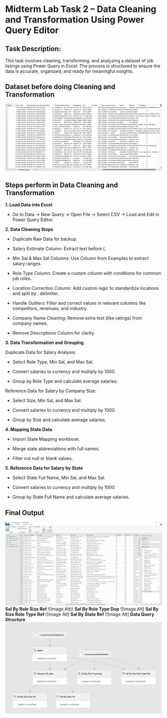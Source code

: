 # Midterm Lab Task 2 – Data Cleaning and Transformation Using Power Query Editor

## Task Description:
This task involves cleaning, transforming, and analyzing a dataset of job listings using Power Query in Excel. The process is structured to ensure the data is accurate, organized, and ready for meaningful insights.

## Dataset before doing Cleaning and Transformation
![Image Alt](https://github.com/artjohnamaro/EDM-PORTFOLIO/blob/8aedfc1b34f5ead8dc776bf729e2c452c8b74517/images/481862011_1667588200824136_8244213805779384497_n.png)

## Steps perform in Data Cleaning and Transformation

**1. Load Data into Excel**

- Go to Data → New Query → Open File → Select CSV → Load and Edit in Power Query Editor.

**2. Data Cleaning Steps**

- Duplicate Raw Data for backup.
  
- Salary Estimate Column: Extract text before (.
  
- Min Sal & Max Sal Columns: Use Column from Examples to extract salary ranges.
  
- Role Type Column: Create a custom column with conditions for common job roles.
  
- Location Correction Column: Add custom logic to standardize locations and split by , delimiter.
  
- Handle Outliers: Filter and correct values in relevant columns like competitors, revenues, and industry.
  
- Company Name Cleaning: Remove extra text (like ratings) from company names.
  
- Remove Descriptions Column for clarity.
  
**3. Data Transformation and Grouping**

Duplicate Data for Salary Analysis:

- Select Role Type, Min Sal, and Max Sal.
  
- Convert salaries to currency and multiply by 1000.
  
- Group by Role Type and calculate average salaries.
  
Reference Data for Salary by Company Size:

- Select Size, Min Sal, and Max Sal.
  
- Convert salaries to currency and multiply by 1000.
  
- Group by Size and calculate average salaries.
  
**4. Mapping State Data**

- Import State Mapping workbook.
  
- Merge state abbreviations with full names.
  
- Filter out null or blank values.

**5. Reference Data for Salary by State**

- Select State Full Name, Min Sal, and Max Sal.
  
- Convert salaries to currency and multiply by 1000.
  
- Group by State Full Name and calculate average salaries.

## Final Output
![Image Alt](https://github.com/artjohnamaro/EDM-PORTFOLIO/blob/3f797e6b5a815796adca1111d614062ba35f8e03/images/Cleaned_Data.PNG)
**Sal By Role Size Ref**
![Image Alt](
**Sal By Role Type Dup**
![Image Alt]
**Sal By Size Role Type Ref**
![Image Alt]
**Sal By State Ref**
![Image Alt]
**Data Query Structure**
![Image Alt](https://github.com/artjohnamaro/EDM-PORTFOLIO/blob/e8b9fc6818664a2d0e60151d9b344b4f94f6f1d9/images/Data%20Query%20Structure.PNG)
